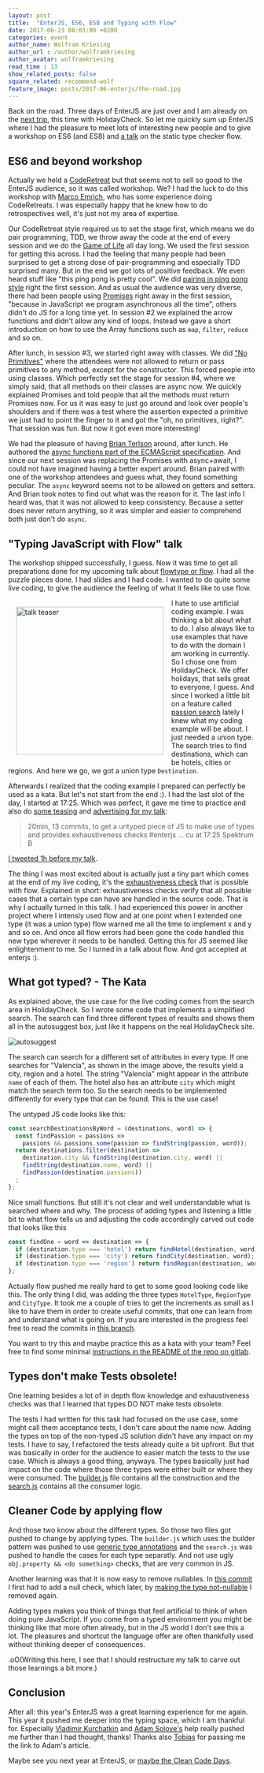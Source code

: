 ```yaml
---
layout: post
title:  "EnterJS, ES6, ES8 and Typing with Flow"
date: 2017-06-23 08:03:00 +0200
categories: event
author_name: Wolfram Kriesing
author_url : /author/wolframkriesing
author_avatar: wolframkriesing
read_time : 13
show_related_posts: false
square_related: recommend-wolf
feature_image: posts/2017-06-enterjs/the-road.jpg
---
```


Back on the road. Three days of EnterJS are just over and 
I am already on the [next trip][hcss17-trip-tweet], this time with HolidayCheck.
So let me quickly sum up EnterJS where I had the pleasure to meet lots of interesting new people and
to give a workshop on ES6 (and ES8) and [a talk][talk] on the static type checker flow.

## ES6 and beyond workshop

Actually we held a [CodeRetreat][coderetreat] but that seems not to sell so good to the EnterJS audience, so it was called workshop.
We? I had the luck to do this workshop with [Marco Emrich][marco], who has some experience doing CodeRetreats. I was especially happy
that he knew how to do retrospectives well, it's just not my area of expertise.

Our CodeRetreat style required us to set the stage first, which means
we do pair programming, TDD, we throw away the code at the end of every session and we do the [Game of Life][gol] all
day long. We used the first session for getting this across. I had the feeling that many people had been surprised
to get a strong dose of pair-programming and especially TDD surprised many. But in the end we got lots of positive feedback.
We even heard stuff like "this ping pong is pretty cool". We did [pairing in ping pong style][ping-pong]
right the first session.
And as usual the audience was very diverse, there had been people using [Promises] right away in the first session, 
"because in JavaScript we program asynchronous all the time", others didn't do JS for a long time yet.
In session #2 we explained the arrow functions and didn't allow any kind of loops. Instead we gave
a short introduction on how to use the Array functions such as `map`, `filter`, `reduce` and so on.

After lunch, in session #3, we started right away with classes. We did ["No Primitives"][no-primitives]
where the attendees were not allowed to return or pass primitives to any method, except for the constructor.
This forced people into using classes. Which perfectly set the stage for session #4, where we simply said,
that all methods on their classes are async now. We quickly explained Promises and told people that 
all the methods must return Promises now. For us it was easy to just go around and look over people's
shoulders and if there was a test where the assertion expected a primitive we just had to point the
finger to it and got the "oh, no primitives, right?". That session was fun. But now it got even more interesting!

We had the pleasure of having [Brian Terlson][brian] around, after lunch. 
He authored the [async functions part of the ECMAScript specification][async-spec]. And since our next session
was replacing the Promises with async+await, I could not have imagined having a better expert around.
Brian paired with one of the workshop attendees and guess what, they found something peculiar. The `async`
keyword seems not to be allowed on getters and setters. And Brian took notes to find out what was the reason for it. 
The last info I heard was, that it was not allowed to keep consistency. Because a setter does never return 
anything, so it was simpler and easier to comprehend both just don't do `async`.

## "Typing JavaScript with Flow" talk

The workshop shipped successfully, I guess. 
Now it was time to get all preparations done for my upcoming 
talk about [flowtype or flow][flow]. I had all the puzzle pieces done. I had slides and I had code. 
I wanted to do quite some live coding, to give the audience the feeling of what it feels like to use flow.

<img src="{{site.baseurl}}/img/posts/2017-06-enterjs/lets-make-holidays.jpg" alt="talk teaser" width="300" style="float: left; margin: 1rem;" />

I hate to use artificial coding example. I was thinking a bit about what to do.
I also always like to use examples that have to do with the domain I am working in currently.
So I chose one from HolidayCheck.
We offer holidays, that sells great to everyone, I guess.
And since I worked a little bit on a feature called [passion search] lately I knew what my coding example 
will be about. I just needed a union type. The search tries to find destinations, 
which can be hotels, cities or regions. And here we go, we got a union type `Destination`.

Afterwards I realized that the coding example I prepared can perfectly be used as a kata.
But let's not start from the end :).
I had the last slot of the day, I started at 17:25. Which was perfect, it gave me time to 
practice and also do [some teasing][talk-ad1] and [advertising for my talk][talk-ad3]:

> 20min, 13 commits, to get a untyped piece of JS to make use of types and provides exhaustiveness checks
> #enterjs … cu at 17:25 Spektrum B

[I tweeted 1h before my talk][talk-ad3].

The thing I was most excited about is actually just a tiny part which comes at the end of my live coding,
it's the [exhaustiveness check] that is possible with flow. Explained in short: exhaustiveness checks verify that all possible
cases that a certain type can have are handled in the source code. That is why I actually turned in this talk.
I had experienced this power in another project where I intensly used flow and at one point when I extended
one type (it was a union type) flow warned me all the time to implement x and y and so on. And once all flow
errors had been gone the code handled this new type wherever it needs to be handled. Getting this for JS
seemed like enlightenment to me. So I turned in a talk about flow. And got accepted at enterjs :).

## What got typed? - The Kata

As explained above, the use case for the live coding comes from the search area in HolidayCheck.
So I wrote some code that implements a simplified search. The search can find three different 
types of results and shows them all in the autosuggest box, just like it happens on the
real HolidayCheck site.

![autosuggest]({{site.baseurl}}/img/posts/2017-06-enterjs/autosuggest.jpg)

The search can search for a different set of attributes in every type. If one searches for "Valencia",
as shown in the image above, the results yield a city, region and a hotel.
The string "Valencia" might appear in the attribute `name` of each of them. The hotel also has an attribute `city`
which might match the search term too. So the search needs to be implemented differently for every
type that can be found. This is the use case!

The untyped JS code looks like this:

```javascript
const searchDestinationsByWord = (destinations, word) => {
  const findPassion = passions => 
    passions && passions.some(passion => findString(passion, word));
  return destinations.filter(destination =>
    destination.city && findString(destination.city, word) ||
    findString(destination.name, word) ||
    findPassion(destination.passions))
  ;
};
```

Nice small functions. But still it's not clear and well understandable what is searched 
where and why. The process of adding types and listening a little bit to what flow
tells us and adjusting the code accordingly carved out code that looks like this

```javascript
const findOne = word => destination => {
  if (destination.type === 'hotel') return findHotel(destination, word);
  if (destination.type === 'city') return findCity(destination, word);
  if (destination.type === 'region') return findRegion(destination, word);
};
```

Actually flow pushed me really hard to get to some good looking code like this.
The only thing I did, was adding the three types `HotelType`, `RegionType` and `CityType`.
It took me a couple of tries to get the increments as small as I like to have 
them in order to create useful commits, that one can learn from and understand 
what is going on. If you are interested in the progress feel free to read the 
commits in [this branch][typed-branch].

You want to try this and maybe practice this as a kata with your team?
Feel free to find some minimal [instructions in the README of the repo on gitlab][kata-instructions].

## Types don't make Tests obsolete!

One learning besides a lot of in depth flow knowledge and exhaustiveness checks was
that I learned that types DO NOT make tests obsolete.

The tests I had written for this task had focused on the use case, some might call them
acceptance tests, I don't care about the name now. Adding the types on top of the 
non-typed JS solution didn't have any impact on my tests. I have to say, I refactored
the tests already quite a bit upfront. But that was basically in order for the audience
to easier match the tests to the use case. Which is always a good thing, anyways.
The types basically just had impact on the code where those three types were
either built or where they were consumed. The [builder.js][builder-js-file] file contains all the construction
and the [search.js][search-js-file] contains all the consumer logic.

## Cleaner Code by applying flow

And those two know about the different types. So those two files got pushed to
change by applying types. The `builder.js` which uses the builder pattern was pushed to use [generic type annotations][generics]
and the `search.js` was pushed to handle the cases for each type separatly.
And not use ugly `obj.property && <do something>` checks, that are very common in JS.

Another learning was that it is now easy to remove nullables. In [this commit][add-null-check-commit]
I first had to add a null check, which later, by [making the type not-nullable][remove-null-check] I removed again.

Adding types makes you think of things that feel artificial to think of when doing pure 
JavaScript. If you come from a typed environment you might be thinking like that more
often already, but in the JS world I don't see this a lot. The pleasures and shortcut the
language offer are often thankfully used without thinking deeper of consequences.

.oO(Writing this here, I see that I should restructure my talk to carve out those learnings a bit more.)

## Conclusion

After all: this year's EnterJS was a great learning experience for me again. This year it pushed
me deeper into the typing space, which I am thankful for.
Especially [Vladimir Kurchatkin][vladi] and [Adam Solove's][exhaustiveness] help really pushed
me further than I had thought, thanks! Thanks also [Tobias] for passing me the link to Adam's article.

Maybe see you next year at EnterJS, or [maybe the Clean Code Days][enterjs-vs-ccd-tweet].

[talk]: https://www.enterjs.de/abstracts#flowtype-strikte-java-script-typisierung-in-beliebiger-dosis
[talk-ad1]: https://twitter.com/wolframkriesing/status/877481691018911744
[talk-ad2]: https://twitter.com/wolframkriesing/status/877500929670606848
[talk-ad3]: https://twitter.com/wolframkriesing/status/877529674607407107
[exhaustiveness check]: http://www.adamsolove.com/js/flow/type/2016/04/15/flow-exhaustiveness.html
[passion search]: http://holidaycheck.de/vorlieben
[brian]: https://twitter.com/bterlson
[typed-branch]: https://gitlab.com/wolframkriesing/talk-flow-type-enterjs-2017/tree/add-typing-incl-exhaustiveness-%233
[exhaustiveness]: http://www.adamsolove.com/js/flow/type/2016/04/15/flow-exhaustiveness.html
[vladi]: https://twitter.com/vkurchatkin
[Tobias]: https://twitter.com/tpflug
[flow]: https://flow.org/


[hcss17-trip-tweet]: https://twitter.com/wolframkriesing/status/878137941880713217
[marco]: https://twitter.com/marcoemrich
[coderetreat]: http://coderetreat.org/
[gol]: https://en.wikipedia.org/wiki/Conway%27s_Game_of_Life
[ping-pong]: http://coderetreat.org/facilitating/activities/ping-pong
[no-primitives]: http://wiki.c2.com/?PrimitiveObsession
[Promises]: https://promisesaplus.com/
[async-spec]: https://github.com/tc39/ecmascript-asyncawait
[kata-instructions]: https://gitlab.com/wolframkriesing/talk-flow-type-enterjs-2017#getting-started-as-a-kata
[builder-js-file]: https://gitlab.com/wolframkriesing/talk-flow-type-enterjs-2017/blob/master/src/builders.js
[search-js-file]: https://gitlab.com/wolframkriesing/talk-flow-type-enterjs-2017/blob/master/src/search.js
[generics]: https://flow.org/en/docs/types/generics/
[add-null-check-commit]: https://gitlab.com/wolframkriesing/talk-flow-type-enterjs-2017/commit/5d730cbc56b0bc3df13d072b597a772699238fd7
[remove-null-check]: https://gitlab.com/wolframkriesing/talk-flow-type-enterjs-2017/commit/4ee599f8ba3b4557c26d6629da3e2cd1c147c0ab
[enterjs-vs-ccd-tweet]: https://twitter.com/wolframkriesing/status/877826511859990528
